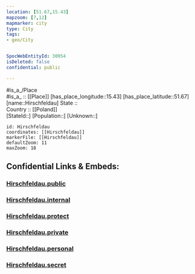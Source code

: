 ```yaml
---
location: [51.67,15.43] 
mapzoom: [7,12] 
mapmarker: city 
type: City
tags:
- geo/City


SpocWebEntityId: 30954
isDeleted: false
confidential: public

---
```

#is_a_/Place  
#is_a_ :: [[Place]] 
[has_place_longitude::15.43] 
[has_place_latitude::51.67] 
[name::Hirschfeldau] 
State ::  
Country :: [[Poland]]  
[StateId::] 
[Population::] 
[Unknown::] 


```leaflet
id: Hirschfeldau
coordinates: [[Hirschfeldau]] 
markerFile: [[Hirschfeldau]] 
defaultZoom: 11 
maxZoom: 18
```


## Confidential Links & Embeds: 

### [Hirschfeldau.public](/_public/\Earth\Continent\Europe\Europe~East\Poland\Provinces~Poland\Lubusz\CityHirschfeldau.public.md) 

### [Hirschfeldau.internal](/_internal/\Earth\Continent\Europe\Europe~East\Poland\Provinces~Poland\Lubusz\CityHirschfeldau.internal.md) 

### [Hirschfeldau.protect](/_protect/\Earth\Continent\Europe\Europe~East\Poland\Provinces~Poland\Lubusz\CityHirschfeldau.protect.md) 

### [Hirschfeldau.private](/_private/\Earth\Continent\Europe\Europe~East\Poland\Provinces~Poland\Lubusz\CityHirschfeldau.private.md) 

### [Hirschfeldau.personal](/_personal/\Earth\Continent\Europe\Europe~East\Poland\Provinces~Poland\Lubusz\CityHirschfeldau.personal.md) 

### [Hirschfeldau.secret](/_secret/\Earth\Continent\Europe\Europe~East\Poland\Provinces~Poland\Lubusz\CityHirschfeldau.secret.md)

